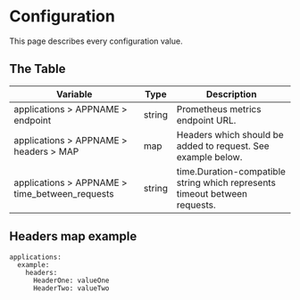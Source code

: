 # Configuration

This page describes every configuration value.

## The Table

| Variable | Type | Description |
| -------- | ---- | ----------- |
| applications > APPNAME > endpoint | string | Prometheus metrics endpoint URL. |
| applications > APPNAME > headers > MAP | map | Headers which should be added to request. See example below. |
| applications > APPNAME > time_between_requests | string | time.Duration-compatible string which represents timeout between requests. |

## Headers map example

```
applications:
  example:
    headers:
      HeaderOne: valueOne
      HeaderTwo: valueTwo
```
